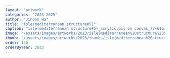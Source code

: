 ```yaml
---
layout: "artwork"
categories: "2023-2025"
author: "Jihoon Ha"
title: "isle(mediterranean structure#5)"
caption: "isle(mediterranean structure#5)_acrylic,oil on canvas_73×61㎝_2023"
image: "/assets/images/artworks/2023/isle(mediterranean%20structure%235)%20acrylic%2Coil%20on%20canvas%2073x61cm%202023.jpg"
thumb: "/assets/images/artworks/2023/thumbs/isle(mediterranean%20structure%235)%20acrylic%2Coil%20on%20canvas%2073x61cm%202023.jpg"
order: 130
orderByYear: 2023
---
```

